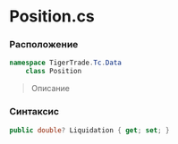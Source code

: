 
# Position.cs
### Расположение
```csharp
namespace TigerTrade.Tc.Data  
    class Position
```

> Описание

### Синтаксис
```csharp
public double? Liquidation { get; set; }
```
